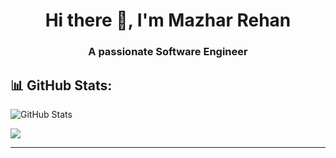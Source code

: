 <h1 align="center">Hi there 👋, I'm Mazhar Rehan</h1>
<h3 align="center">A passionate Software Engineer</h3>


## 📊 GitHub Stats:
![GitHub Stats](https://github-readme-stats.vercel.app/api?username=MazharRehan&show=reviews&show_icons=true&theme=transparent&hide_title=true&hide_border=true)

![](https://github-readme-stats.vercel.app/api/top-langs/?username=MazharRehan&theme=radical&hide_border=false&include_all_commits=false&count_private=false&layout=compact)

---
<!--
**MazharRehan/MazharRehan** is a ✨ _special_ ✨ repository because its `README.md` (this file) appears on your GitHub profile.

Here are some ideas to get you started:

- 🔭 I’m currently working on ...
- 🌱 I’m currently learning ...
- 👯 I’m looking to collaborate on ...
- 🤔 I’m looking for help with ...
- 💬 Ask me about ...
- 📫 How to reach me: ...
- 😄 Pronouns: ...
- ⚡ Fun fact: ...
-->

